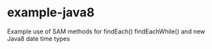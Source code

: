 example-java8
=============

Example use of SAM methods for findEach() findEachWhile() and new Java8 date time types  
